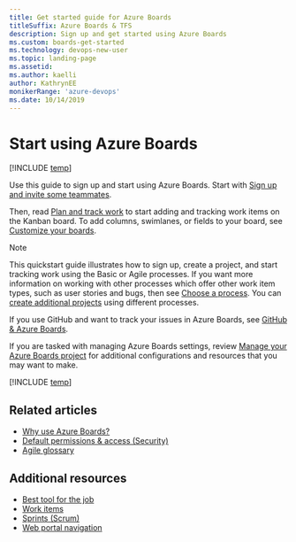 ```yaml
---
title: Get started guide for Azure Boards 
titleSuffix: Azure Boards & TFS
description: Sign up and get started using Azure Boards 
ms.custom: boards-get-started 
ms.technology: devops-new-user
ms.topic: landing-page
ms.assetid:  
ms.author: kaelli
author: KathrynEE
monikerRange: 'azure-devops'
ms.date: 10/14/2019
---
```


# Start using Azure Boards

[!INCLUDE [temp](../includes/version-vsts-tfs-all-versions.md)]

Use this guide to sign up and start using Azure Boards. Start with [Sign up and invite some teammates](sign-up-invite-teammates.md).

Then, read [Plan and track work](plan-track-work.md) to start adding and tracking work items on the Kanban board. To add columns, swimlanes, or fields to your board, see [Customize your boards](customize-boards.md).

> [!NOTE]
> This quickstart guide illustrates how to sign up, create a project, and start tracking work using the Basic or Agile processes. If you want more information on working with other processes which offer other work item types, such as user stories and bugs, then see [Choose a process](../work-items/guidance/choose-process.md). You can [create additional projects](../../organizations/projects/create-project.md) using different processes.
>
> If you use GitHub and want to track your issues in Azure Boards, see [GitHub & Azure Boards](../github/index.md).

If you are tasked with managing Azure Boards settings, review [Manage your Azure Boards project](manage-boards.md) for additional configurations and resources that you may want to make.

[!INCLUDE [temp](../../includes/version-selector-minimize.md)]

## Related articles

- [Why use Azure Boards?](why-use-azure-boards.md)
- [Default permissions & access (Security)](permissions-access-boards.md)
- [Agile glossary](../work-items/agile-glossary.md)

## Additional resources

- [Best tool for the job](../work-items/best-tool-add-update-link-work-items.md)
- [Work items](../work-items/about-work-items.md)
- [Sprints (Scrum)](../sprints/scrum-overview.md)
- [Web portal navigation](../../project/navigation/index.md)
